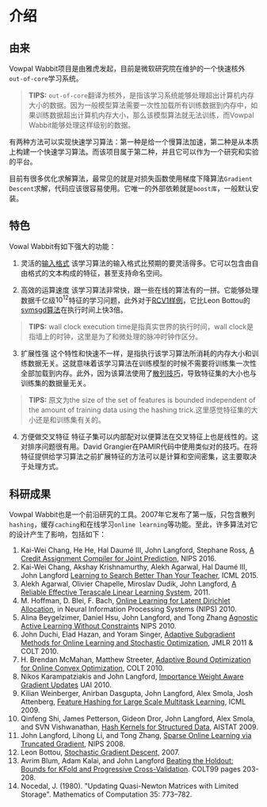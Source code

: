 # 介绍

## 由来
Vowpal Wabbit项目是由雅虎发起，目前是微软研究院在维护的一个快速核外`out-of-core`学习系统。
> **TIPS:**
> `out-of-core`翻译为核外，是指该学习系统能够处理超出计算机内存大小的数据。因为一般模型算法需要一次性加载所有训练数据到内存中，如果训练数据超出计算机内存大小，那么该模型算法就无法训练，而Vowpal Wabbit能够处理这样级别的数据。

有两种方法可以实现快速学习算法：第一种是给一个慢算法加速，第二种是从本质上构建一个快速学习算法。而该项目属于第二种，并且它可以作为一个研究和实验的平台。

目前有很多优化求解算法，最常见的就是对损失函数使用梯度下降算法`Gradient Descent`求解，代码应该很容易使用。它唯一的外部依赖就是`boost库`，一般默认安装。

## 特色
Vowal Wabbit有如下强大的功能：
1. 灵活的[输入格式](InputFormat.md)
该学习算法的输入格式比预期的要灵活得多。它可以包含由自由格式的文本构成的特征，甚至支持命名空间。

2. 高效的运算速度
该学习算法非常快，跟一些在线的算法有的一拼。它能够处理数据千亿级$10^12$特征的学习问题，此外对于[RCV1样例](ExampleRCV1.md)，它比Leon Bottou的[svmsgd算法][svmsgd]在执行时间上快3倍。
> **TIPS:**
> wall clock execution time是指真实世界的执行时间，wall clock是指墙上的时钟，这里是为了和微处理的脉冲时钟作区分。
3. 扩展性强
这个特性和快速不一样，是指执行该学习算法所消耗的内存大小和训练数据无关。这就意味着该学习算法在训练模型的时候不需要将训练集一次性全部加载到内存。此外，因为该算法使用了[散列技巧][hash_trick]，导致特征集的大小也与训练集的数据量无关。
> **TIPS:**
> 原文为the size of the set of features is bounded independent of the amount of training data using the hashing trick.这里感觉特征集的大小还是和训练集有关的。

4. 方便做交叉特征
特征子集可以内部配对以便算法在交叉特征上也是线性的。这对排序问题很有用。David Grangier在PAMIR代码中使用类似对的技巧。在将特征提供给学习算法之前扩展特征的方法可以是计算和空间密集，这主要取决于处理方式。


## 科研成果
Vowpal Wabbit也是一个前沿研究的工具。2007年它发布了第一版，只包含散列`hashing`，缓存`caching`和在线学习`online learning`等功能。至此，许多算法对它的设计产生了影响，包括如下：
1. Kai-Wei Chang, He He, Hal Daumé III, John Langford, Stephane Ross, [A Credit Assignment Compiler for Joint Prediction](https://arxiv.org/abs/1406.1837), NIPS 2016.
2. Kai-Wei Chang, Akshay Krishnamurthy, Alekh Agarwal, Hal Daumé III, John Langford [Learning to Search Better Than Your Teacher](https://arxiv.org/abs/1502.02206), ICML 2015.
3. Alekh Agarwal, Olivier Chapelle, Miroslav Dudik, John Langford, [A Reliable Effective Terascale Linear Learning System](https://arxiv.org/abs/1110.4198), 2011.
4. M. Hoffman, D. Blei, F. Bach, [Online Learning for Latent Dirichlet Allocation](https://www.di.ens.fr/~fbach/mdhnips2010.pdf), in Neural Information Processing Systems (NIPS) 2010.
5. Alina Beygelzimer, Daniel Hsu, John Langford, and Tong Zhang [Agnostic Active Learning Without Constraints](https://arxiv.org/abs/1006.2588) NIPS 2010.
6. John Duchi, Elad Hazan, and Yoram Singer, [Adaptive Subgradient Methods for Online Learning and Stochastic Optimization](https://people.eecs.berkeley.edu/~jduchi/projects/DuchiHaSi10.html), JMLR 2011 & COLT 2010.
7. H. Brendan McMahan, Matthew Streeter, [Adaptive Bound Optimization for Online Convex Optimization](https://arxiv.org/abs/1002.4908), COLT 2010.
8. Nikos Karampatziakis and John Langford, [Importance Weight Aware Gradient Updates](https://arxiv.org/abs/1011.1576) UAI 2010.
9. Kilian Weinberger, Anirban Dasgupta, John Langford, Alex Smola, Josh Attenberg, [Feature Hashing for Large Scale Multitask Learning](https://arxiv.org/pdf/0902.2206.pdf), ICML 2009.
10. Qinfeng Shi, James Petterson, Gideon Dror, John Langford, Alex Smola, and SVN Vishwanathan, [Hash Kernels for Structured Data](http://hunch.net/~jl/projects/hash_reps/hash_kernels/hashkernel.pdf), AISTAT 2009.
11. John Langford, Lihong Li, and Tong Zhang, [Sparse Online Learning via Truncated Gradient](http://hunch.net/~jl/projects/interactive/sparse_online/paper_sparseonline.pdf), NIPS 2008.
12. Leon Bottou, [Stochastic Gradient Descent](http://leon.bottou.org/projects/sgd), 2007.
13. Avrim Blum, Adam Kalai, and John Langford [Beating the Holdout: Bounds for KFold and Progressive Cross-Validation](http://hunch.net/~jl/projects/prediction_bounds/progressive_validation/coltfinal.pdf). COLT99 pages 203-208.
14. Nocedal, J. (1980). "Updating Quasi-Newton Matrices with Limited Storage". Mathematics of Computation 35: 773–782.

[svmsgd]: https://leon.bottou.org/projects/sgd
[hash_trick]: http://hunch.net/~jl/projects/hash_reps/index.html

